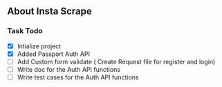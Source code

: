 ## About Insta Scrape

### Task Todo
- [x] Intialize project
- [x] Added Passport Auth API 
- [ ] Add Custom form validate ( Create Request file for register and login)
- [ ] Write doc for the Auth API functions
- [ ] Write test cases for the Auth API functions
